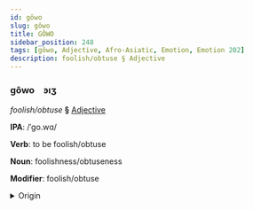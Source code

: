 ```yaml
---
id: gôwo
slug: gôwo
title: GÔWO
sidebar_position: 248
tags: [gôwo, Adjective, Afro-Asiatic, Emotion, Emotion 202]
description: foolish/obtuse § Adjective
---
```


### gôwo&emsp;<span kind="abugida">ꜿıʒ</span>

*foolish/obtuse* **§** [Adjective](../../tags/Adjective)

**IPA**: /ˈgo.wɑ/

**Verb**: to be foolish/obtuse

**Noun**: foolishness/obtuseness

**Modifier**: foolish/obtuse

<details>
    <summary>Origin</summary>
    Oromo gowwaa /gɔwːɑː/<br/>
    <em>Afro-Asiatic Language Family</em>
</details>